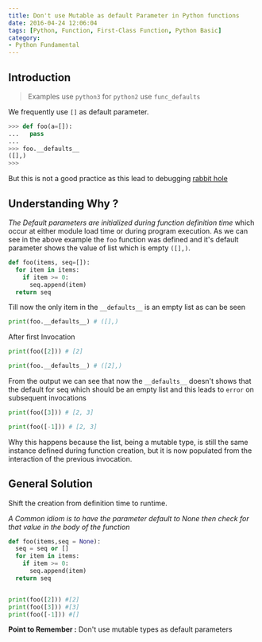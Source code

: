 ```yaml
---
title: Don't use Mutable as default Parameter in Python functions
date: 2016-04-24 12:06:04
tags: [Python, Function, First-Class Function, Python Basic]
category:
- Python Fundamental
---
```


## Introduction

>Examples use `python3` for `python2` use `func_defaults`

We frequently use `[]` as default parameter.
``` python
>>> def foo(a=[]):
...   pass
... 
>>> foo.__defaults__
([],)
>>> 
```
But this is not a good practice as this lead to debugging [rabbit hole](https://en.wikipedia.org/wiki/Rabbit_hole)

## Understanding Why ?

*The Default parameters are initialized during function definition time* which occur at either module load time or during program execution. As we can see in the above example the `foo` function was defined and it's default parameter shows the value of list which is empty `([],)`.

``` python
def foo(items, seq=[]):
  for item in items:
    if item >= 0:
      seq.append(item)
  return seq
```
Till now the only item in the `__defaults__` is an empty list as can be seen

``` python
print(foo.__defaults__) # ([],)
```

After first Invocation
```python
print(foo([2])) # [2]

print(foo.__defaults__) # ([2],)
```

From the output we can see that now the `__defaults__` doesn't shows that the default for seq which should be an empty list and this leads to `error` on subsequent invocations

``` python
print(foo([3])) # [2, 3]

print(foo([-1])) # [2, 3]
```
Why this happens because the list, being a mutable type, is still the same instance defined during function creation, but it is now populated from the interaction of the previous invocation.


## General Solution

Shift the creation from definition time to runtime.

*A Common idiom is to have the parameter default to None then check for that value in the body of the function*

``` python
def foo(items,seq = None):
  seq = seq or []
  for item in items:
    if item >= 0:
      seq.append(item)
  return seq


print(foo([2])) #[2]
print(foo([3])) #[3]
print(foo([-1])) #[]
```

**Point to Remember :** Don't use mutable types as default parameters

